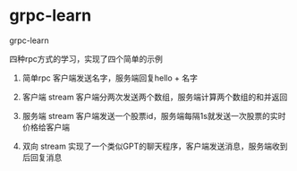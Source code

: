 # grpc-learn
grpc-learn

四种rpc方式的学习，实现了四个简单的示例

1. 简单rpc
客户端发送名字，服务端回复hello + 名字

2. 客户端 stream
客户端分两次发送两个数组，服务端计算两个数组的和并返回

3. 服务端 stream
客户端发送一个股票id，服务端每隔1s就发送一次股票的实时价格给客户端

4. 双向 stream
实现了一个类似GPT的聊天程序，客户端发送消息，服务端收到后回复消息

